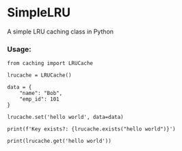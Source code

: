 # SimpleLRU

A simple LRU caching class in Python

### Usage:
```
from caching import LRUCache

lrucache = LRUCache()

data = {
    "name": "Bob",
    "emp_id": 101
}

lrucache.set('hello world', data=data)

print(f'Key exists?: {lrucache.exists("hello world")}')

print(lrucache.get('hello world'))

```